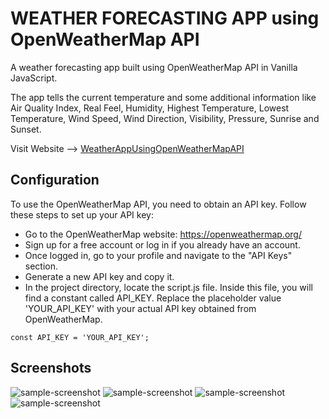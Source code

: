 # WEATHER FORECASTING APP using OpenWeatherMap API
A weather forecasting app built using OpenWeatherMap API in Vanilla JavaScript.

The app tells the current temperature and some additional information like Air Quality Index, Real Feel, Humidity, Highest Temperature, Lowest Temperature, Wind Speed, Wind Direction, Visibility, Pressure, Sunrise and Sunset.

Visit Website --> [WeatherAppUsingOpenWeatherMapAPI](https://kshitizrohilla.github.io/weather-app-using-openweathermap-api)

## Configuration
To use the OpenWeatherMap API, you need to obtain an API key. Follow these steps to set up your API key:

* Go to the OpenWeatherMap website: https://openweathermap.org/
* Sign up for a free account or log in if you already have an account.
* Once logged in, go to your profile and navigate to the "API Keys" section.
* Generate a new API key and copy it.
* In the project directory, locate the script.js file. Inside this file, you will find a constant called API_KEY. Replace the placeholder value 'YOUR_API_KEY' with your actual API key obtained from OpenWeatherMap.

```
const API_KEY = 'YOUR_API_KEY';
```

## Screenshots
![sample-screenshot](https://raw.githubusercontent.com/kshitizrohilla/weather-app-using-openweathermap-api/main/screenshots/1.png)
![sample-screenshot](https://raw.githubusercontent.com/kshitizrohilla/weather-app-using-openweathermap-api/main/screenshots/2.png)
![sample-screenshot](https://raw.githubusercontent.com/kshitizrohilla/weather-app-using-openweathermap-api/main/screenshots/3.png)
![sample-screenshot](https://raw.githubusercontent.com/kshitizrohilla/weather-app-using-openweathermap-api/main/screenshots/4.png)
